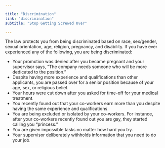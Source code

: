 ```yaml
---

title: "Discrimination"
link: "discrimination"
subtitle: "Stop Getting Screwed Over"

---
```

The law protects you from being discriminated based on race, sex/gender, sexual orientation, age, religion, pregnancy, and disability.  If you have ever experienced any of the following, you are being discriminated: 

* Your promotion was denied after you became pregnant and your supervisor says, “The company needs someone who will be more dedicated to the position.”
* Despite having more experience and qualifications than other applicants, you are passed over for a senior position because of your age, sex, or religious belief.
* Your hours were cut down after you asked for time-off for your medical treatment.
* You recently found out that your co-workers earn more than you despite having the same experience and qualifications.
* You are being excluded or isolated by your co-workers. For instance, after your co-workers recently found out you are gay, they started calling you “princess.”
* You are given impossible tasks no matter how hard you try.
* Your supervisor deliberately withholds information that you need to do your job.  

